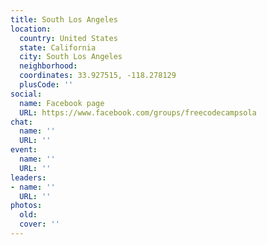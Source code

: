```yaml
---
title: South Los Angeles
location:
  country: United States
  state: California
  city: South Los Angeles
  neighborhood: 
  coordinates: 33.927515, -118.278129
  plusCode: ''
social:
  name: Facebook page
  URL: https://www.facebook.com/groups/freecodecampsola
chat:
  name: ''
  URL: ''
event:
  name: ''
  URL: ''
leaders:
- name: ''
  URL: ''
photos:
  old: 
  cover: ''
---
```

